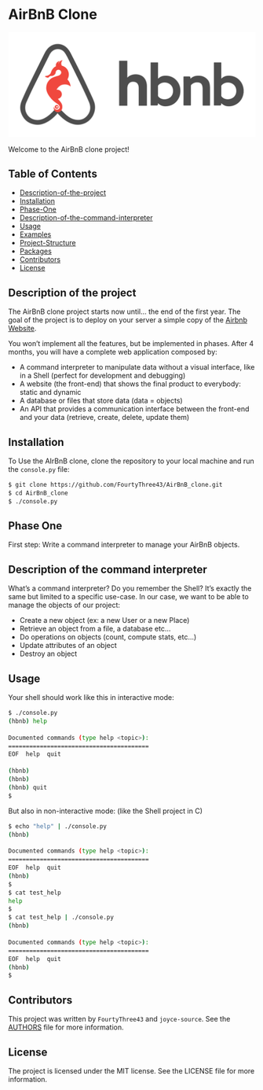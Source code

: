 # AirBnB Clone

![Optional Text](hbnb.png)

Welcome to the AirBnB clone project!

## Table of Contents
- [Description-of-the-project](#description-of-the-project)
- [Installation](#installation)
- [Phase-One](#phase-one)
- [Description-of-the-command-interpreter](#description-of-the-command-interpreter)
- [Usage](#usage)
- [Examples](#examples)
- [Project-Structure](#project-structure)
- [Packages](#packages)
- [Contributors](#contributors)
- [License](#license)

## Description of the project

The AirBnB clone project starts now until… the end of the first year. The goal of the project is to deploy on your server a simple copy of the [Airbnb Website](https://www.airbnb.com/).

You won’t implement all the features, but be implemented in phases. After 4 months, you will have a complete web application composed by:

- A command interpreter to manipulate data without a visual interface, like in a Shell (perfect for development and debugging)
- A website (the front-end) that shows the final product to everybody: static and dynamic
- A database or files that store data (data = objects)
- An API that provides a communication interface between the front-end and your data (retrieve, create, delete, update them)

## Installation

To Use the AIrBnB clone, clone the repository to your local machine and run the `console.py` file:

```bash
$ git clone https://github.com/FourtyThree43/AirBnB_clone.git
$ cd AirBnB_clone
$ ./console.py

```
## Phase One

First step: Write a command interpreter to manage your AirBnB objects.

## Description of the command interpreter

What’s a command interpreter?
Do you remember the Shell? It’s exactly the same but limited to a specific use-case. In our case, we want to be able to manage the objects of our project:

- Create a new object (ex: a new User or a new Place)
- Retrieve an object from a file, a database etc…
- Do operations on objects (count, compute stats, etc…)
- Update attributes of an object
- Destroy an object

## Usage

Your shell should work like this in interactive mode:

```bash
$ ./console.py
(hbnb) help

Documented commands (type help <topic>):
========================================
EOF  help  quit

(hbnb) 
(hbnb) 
(hbnb) quit
$
```

But also in non-interactive mode: (like the Shell project in C)

```bash
$ echo "help" | ./console.py
(hbnb)

Documented commands (type help <topic>):
========================================
EOF  help  quit
(hbnb) 
$
$ cat test_help
help
$
$ cat test_help | ./console.py
(hbnb)

Documented commands (type help <topic>):
========================================
EOF  help  quit
(hbnb) 
$
```

## Contributors

This project was written by `FourtyThree43` and `joyce-source`. See the [AUTHORS](AUTHORS) file for more information.

## License

The project is licensed under the MIT license. See the LICENSE file for more information.
